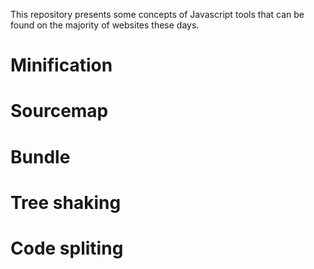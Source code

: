 This repository presents some concepts of Javascript tools that can be found on the majority of websites these days.


# Minification
# Sourcemap
# Bundle
# Tree shaking
# Code spliting